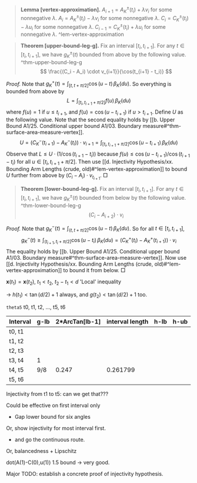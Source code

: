 > __Lemma [vertex-approximation].__ $A_{i+1}= A^{\pm}_K(t_i) + \lambda v_i$ for some nonnegative $\lambda$. $A_{i}= A^{\pm}_K(t_i) - \lambda v_i$ for some nonnegative $\lambda$. $C_{i} = C^{\pm}_K(t_i) - \lambda u_i$ for some nonnegative $\lambda$. $C_{i-1} = C_K^{\pm}(t_i) + \lambda u_i$ for some nonnegative $\lambda$. ^lem-vertex-approximation

> __Theorem [upper-bound-leg-g].__ Fix an interval $[t_{i}, t_{i+1}]$. For any $t \in [t_i, t_{i+1}]$, we have $g_K^{\pm}(t)$ bounded from above by the following value. ^thm-upper-bound-leg-g
$$
\frac{(C_i - A_i) \cdot v_{i+1}}{\cos(t_{i+1} - t_i)}
$$

_Proof._ Note that $g_{K}^+(t) = \int_{[t, t+\pi/2]} \cos(u - t) \, \beta_K(du)$. So everything is bounded from above by
$$
L = \int_{[t_i, t_{i+1}+\pi/2]} f(u) \, \beta_K(du)
$$
where $f(u) = 1$ if $u \leq t_{i+1}$, and $f(u) = \cos(u - t_{i+1})$ if $u > t_{i+1}$.
Define $U$ as the following value. Note that the second equality holds by [[b. Upper Bound A1/25. Conditional upper bound A1/03. Boundary measure#^thm-surface-area-measure-vertex]].
$$
U = (C^-_K(t_{i+1}) - A^-_K(t_{i})) \cdot v_{i+1} = \int_{[t_i, t_{i+1}+\pi/2]} \cos(u - t_{i+1}) \, \beta_K(du)
$$
Observe that $L \leq U \cdot (1/\cos(t_{i+1} - t_i))$ because $f(u) \leq \cos(u - t_{i+1}) / \cos(t_{i+1} - t_i)$ for all $u \in [t_i, t_{i+1}  + \pi/2]$. Then use [[d. Injectivity Hypothesis/xx. Bounding Arm Lengths (crude, old)#^lem-vertex-approximation]] to bound $U$ further from above by $(C_i - A_i) \cdot v_{t_{i+1}}$. □

> __Theorem [lower-bound-leg-g].__ Fix an interval $[t_{i}, t_{i+1}]$. For any $t \in [t_i, t_{i+1}]$, we have $g_K^{\pm}(t)$ bounded from below by the following value. ^thm-lower-bound-leg-g
$$
(C_i - A_{i+2}) \cdot v_{i}
$$

_Proof._ Note that $g_{K}^-(t) = \int_{(t, t+\pi/2]} \cos(u - t) \, \beta_K(du)$. So for all $t \in [t_i, t_{i+1}]$,
$$
g_K^-(t) \geq \int_{(t_{i+1}, t_i+\pi/2]} \cos(u - t_{i}) \, \beta_K(du) = \left( C_K^+(t_i) - A^+_K(t_{i+1}) \right) \cdot v_i
$$
The equality holds by [[b. Upper Bound A1/25. Conditional upper bound A1/03. Boundary measure#^thm-surface-area-measure-vertex]]. Now use [[d. Injectivity Hypothesis/xx. Bounding Arm Lengths (crude, old)#^lem-vertex-approximation]] to bound it from below. □

$\mathbf{x}(t_1) = \mathbf{x}(t_2)$, $t_1 < t_2$, $t_2 - t_1 < d$
'Local' inequality


-> $h(t_1) < \tan(d/2)+1$ always, and $g(t_2) < \tan(d/2)+1$ too.

`theta5` 
t0, t1, t2, ..., t5, t6

| Interval | g-lb | 2*ArcTan[lb-1] | interval length | h-lb | h-ub |
| -------- | ---- | -------------- | --------------- | ---- | ---- |
| t0, t1   |      |                |                 |      |      |
| t1, t2   |      |                |                 |      |      |
| t2, t3   |      |                |                 |      |      |
| t3, t4   | 1    |                |                 |      |      |
| t4, t5   | 9/8  | 0.247          | 0.261799        |      |      |
| t5, t6   |      |                |                 |      |      |
Injectivity from t1 to t5: can we get that???

Could be effective on first interval only
- Gap lower bound for six angles

Or, show injectivity for most interval first.
- and go the continuous route.

Or, balancedness + Lipschitz

dot(A(1)-C(0),u(1))
1.5 bound -> very good.

Major TODO: establish a concrete proof of injectivity hypothesis.